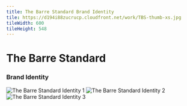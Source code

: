 ```yaml
---
title: The Barre Standard Brand Identity
tile: https://d194i88zucrucp.cloudfront.net/work/TBS-thumb-xs.jpg
tileWidth: 600
tileHeight: 548
---
```


# The Barre Standard

### Brand Identity

![The Barre Standard Identity 1](https://d194i88zucrucp.cloudfront.net/work/TBSIdentity1-lg.jpg)
![The Barre Standard Identity 2](https://d194i88zucrucp.cloudfront.net/work/TBSIdentity2-lg.jpg)
![The Barre Standard Identity 3](https://d194i88zucrucp.cloudfront.net/work/TBSIdentity3-lg.jpg)
